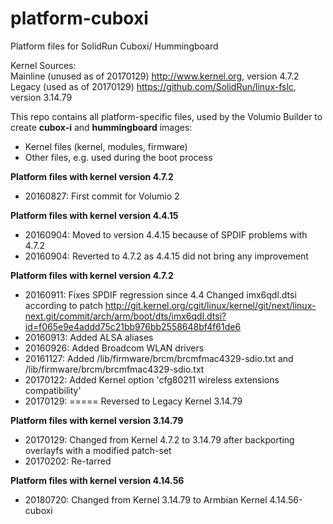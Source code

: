 # platform-cuboxi
Platform files for SolidRun Cuboxi/ Hummingboard

Kernel Sources:  
Mainline (unused as of 20170129) http://www.kernel.org, version 4.7.2  
Legacy (used as of 20170129) https://github.com/SolidRun/linux-fslc, version 3.14.79  

This repo contains all platform-specific files, used by the Volumio Builder to create **cubox-i** and **hummingboard** images:

- Kernel files (kernel, modules, firmware)
- Other files, e.g. used during the boot process

**Platform files with kernel version 4.7.2**
- 20160827: First commit for Volumio 2

**Platform files with kernel version 4.4.15**
- 20160904: Moved to version 4.4.15 because of SPDIF problems with 4.7.2
- 20160904: Reverted to 4.7.2 as 4.4.15 did not bring any improvement

**Platform files with kernel version 4.7.2**
- 20160911: Fixes SPDIF regression since 4.4
            Changed imx6qdl.dtsi according to patch 
            http://git.kernel.org/cgit/linux/kernel/git/next/linux-next.git/commit/arch/arm/boot/dts/imx6qdl.dtsi?id=f065e9e4addd75c21bb976bb2558648bf4f61de6
- 20160913: Added ALSA aliases            
- 20160926: Added Broadcom WLAN drivers
- 20161127: Added /lib/firmware/brcm/brcmfmac4329-sdio.txt and /lib/firmware/brcm/brcmfmac4329-sdio.txt  
- 20170122: Added Kernel option 'cfg80211 wireless extensions compatibility'  
- 20170129: ===== Reversed to Legacy Kernel 3.14.79  

**Platform files with kernel version 3.14.79**
- 20170129: Changed from Kernel 4.7.2 to 3.14.79 after backporting overlayfs with a modified patch-set  
- 20170202: Re-tarred

**Platform files with kernel version 4.14.56**
- 20180720: Changed from Kernel 3.14.79 to Armbian Kernel 4.14.56-cuboxi  




